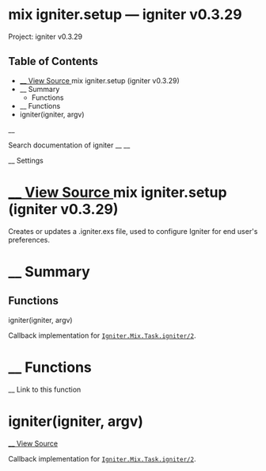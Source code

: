 # mix igniter.setup — igniter v0.3.29

Project: igniter v0.3.29

## Table of Contents

- [ __ View Source ](external_link) mix igniter.setup (igniter v0.3.29)
- __ Summary
  - Functions
- __ Functions
- igniter(igniter, argv)

__

Search documentation of igniter __ __

__ Settings

#  [ __ View Source ](external_link) mix igniter.setup (igniter v0.3.29)

Creates or updates a .igniter.exs file, used to configure Igniter for end user's preferences.

#  __ Summary

##  Functions

igniter(igniter, argv)

Callback implementation for [`Igniter.Mix.Task.igniter/2`](external_link).

#  __ Functions

__ Link to this function

# igniter(igniter, argv)

[ __ View Source ](external_link)

Callback implementation for [`Igniter.Mix.Task.igniter/2`](external_link).
